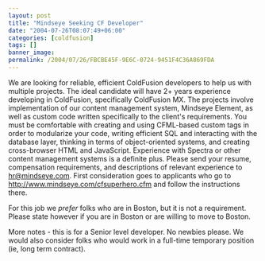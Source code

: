 ```yaml
---
layout: post
title: "Mindseye Seeking CF Developer"
date: "2004-07-26T08:07:49+06:00"
categories: [coldfusion]
tags: []
banner_image: 
permalink: /2004/07/26/FBCBE45F-9E6C-0724-9451F4C36A869FDA
---
```


We are looking for reliable, efficient ColdFusion developers to help us with multiple projects.  The ideal candidate will have 2+ years experience developing in ColdFusion, specifically ColdFusion MX.  The projects involve implementation of our content management system, Mindseye Element, as well as custom code written specifically to the client's requirements.  You must be comfortable with creating and using CFML-based custom tags in order to modularize your code, writing efficient SQL and interacting with the database layer, thinking in terms of object-oriented systems, and creating cross-browser HTML and JavaScript.  Experience with Spectra or other content management systems is a definite plus.  Please send your resume, compensation requirements, and descriptions of relevant experience to hr@mindseye.com.
First consideration goes to applicants who go to http://www.mindseye.com/cfsuperhero.cfm and follow the instructions there.


For this job we <i>prefer</i> folks who are in Boston, but it is not a requirement. Please state however if you are in Boston or are willing
to move to Boston.

More notes - this is for a Senior level developer. No newbies please. We would also consider folks who would work in a full-time temporary position (ie, long term contract).